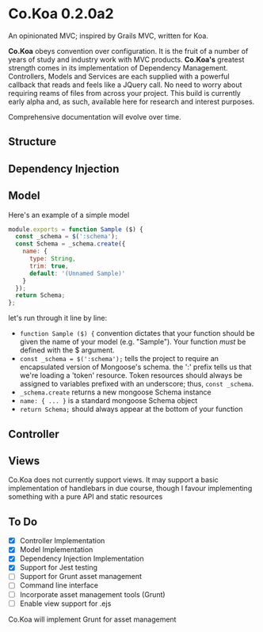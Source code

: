 # Co.Koa 0.2.0a2
An opinionated MVC; inspired by Grails MVC, written for Koa. 

**Co.Koa** obeys convention over configuration. It is the fruit of a number of years of study and industry work with MVC products. **Co.Koa's** greatest strength comes in its implementation of Dependency Management.  Controllers, Models and Services are each supplied with a powerful callback that reads and feels like a JQuery call.  No need to worry about requiring reams of files from across your project.  This build is currently early alpha and, as such, available here for research and interest purposes.

Comprehensive documentation will evolve over time.

## Structure


## Dependency Injection


## Model
Here's an example of a simple model
```javascript
module.exports = function Sample ($) {  
  const _schema = $(':schema');   
  const Schema = _schema.create({    
    name: {
      type: String,
      trim: true,
      default: '(Unnamed Sample)'
    }
  });
  return Schema;
};
```
let's run through it line by line:
* `function Sample ($) {` convention dictates that your function should be given the name of your model (e.g. "Sample"). Your function *must* be defined with the $ argument.
* `const _schema = $(':schema');` tells the project to require an encapsulated version of Mongoose's schema. the ':' prefix tells us that we're loading a 'token' resource.  Token resources should always be assigned to variables prefixed with an underscore; thus, `const _schema`.
* `_schema.create` returns a new mongoose Schema instance
* `name: { ... }` is a standard mongoose Schema object
* `return Schema;` should always appear at the bottom of your function

## Controller

## Views
Co.Koa does not currently support views. It may support a basic implementation of handlebars in due course, though I favour implementing something with a pure API and static resources

## To Do
- [x] Controller Implementation
- [x] Model Implementation
- [x] Dependency Injection Implementation
- [x] Support for Jest testing
- [ ] Support for Grunt asset management
- [ ] Command line interface
- [ ] Incorporate asset management tools (Grunt)
- [ ] Enable view support for .ejs

Co.Koa will implement Grunt for asset management
